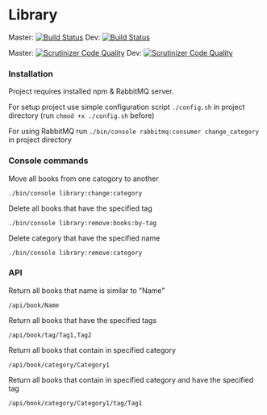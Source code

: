 Library
=======

Master: [![Build Status](https://travis-ci.org/PulsarV/Library.svg?branch=master)](https://travis-ci.org/PulsarV/Library) Dev: [![Build Status](https://travis-ci.org/PulsarV/Library.svg?branch=dev)](https://travis-ci.org/PulsarV/Library)

Master: [![Scrutinizer Code Quality](https://scrutinizer-ci.com/g/PulsarV/Library/badges/quality-score.png?b=master)](https://scrutinizer-ci.com/g/PulsarV/Library/?branch=master) Dev: [![Scrutinizer Code Quality](https://scrutinizer-ci.com/g/PulsarV/Library/badges/quality-score.png?b=dev)](https://scrutinizer-ci.com/g/PulsarV/Library/?branch=dev)


### Installation
Project requires installed npm & RabbitMQ server.

For setup project use simple configuration script ```./config.sh``` in project directory (run ```chmod +x ./config.sh``` before)

For using RabbitMQ run ```./bin/console rabbitmq:consumer change_category``` in project directory

### Console commands

Move all books from one catogory to another
```
./bin/console library:change:category
```
Delete all books that have the specified tag
```
./bin/console library:remove:books:by-tag
```
Delete category that have the specified name         
```
./bin/console library:remove:category
```

### API
Return all books that name is similar to "Name"
```
/api/book/Name
```    
Return all books that have the specified tags
```
/api/book/tag/Tag1,Tag2
```
Return all books that contain in specified category
```
/api/book/category/Category1
```
Return all books that contain in specified category and have the specified tag
```
/api/book/category/Category1/tag/Tag1
```              